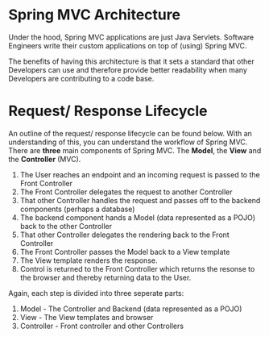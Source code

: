 # Spring MVC Architecture

Under the hood, Spring MVC applications are just Java Servlets. Software Engineers write their custom applications on top of (using) Spring MVC.

The benefits of having this architecture is that it sets a standard that other Developers can use and therefore provide better readability when many Developers are contributing to a code base.

# Request/ Response Lifecycle

An outline of the request/ response lifecycle can be found below. With an understanding of this, you can understand the workflow of Spring MVC. There are **three** main components of Spring MVC. The **Model**, the **View** and the **Controller** (MVC).

1. The User reaches an endpoint and an incoming request is passed to the Front Controller
2. The Front Controller delegates the request to another Controller
3. That other Controller handles the request and passes off to the backend components (perhaps a database)
4. The backend component hands a Model (data represented as a POJO) back to the other Controller
5. That other Controller delegates the rendering back to the Front Controller
6. The Front Controller passes the Model back to a View template
7. The View template renders the response.
8. Control is returned to the Front Controller which returns the resonse to the browser and thereby returning data to the User.

Again, each step is divided into three seperate parts:

1. Model - The Controller and Backend (data represented as a POJO)
2. View - The View templates and browser
3. Controller - Front controller and other Controllers